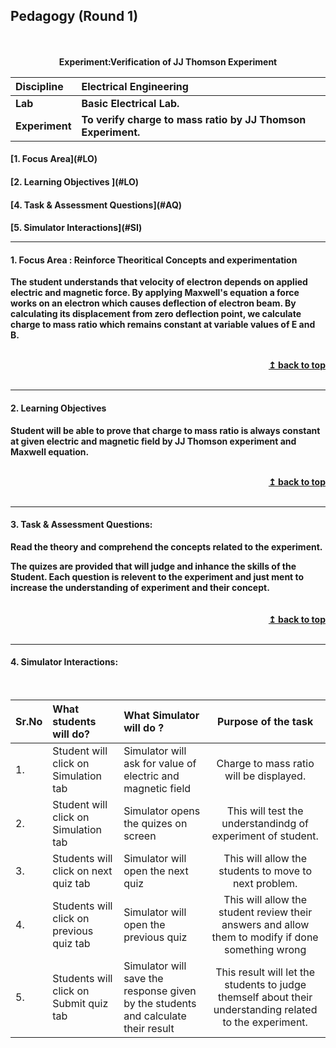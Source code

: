 ## Pedagogy (Round 1)
<p align="center">
<br>
<br>
<b> Experiment:Verification of JJ Thomson Experiment  <a name="top"></a> <br>
</p>

<b>Discipline | <b>Electrical Engineering
:--|:--|
<b> Lab | <b> Basic Electrical Lab.
<b> Experiment|     <b> To verify charge to mass ratio by JJ Thomson Experiment.


<h4> [1. Focus Area](#LO)
<h4> [2. Learning Objectives ](#LO)
<h4> [4. Task & Assessment Questions](#AQ)
<h4> [5. Simulator Interactions](#SI)
<hr>

<a name="LO"></a>
#### 1. Focus Area : Reinforce Theoritical Concepts and experimentation
The student understands that velocity of electron depends on applied electric and magnetic force. By applying Maxwell's equation a force works on an electron which causes deflection of electron beam. By calculating its displacement from zero deflection point, we calculate charge to mass ratio which remains constant at variable values of E and B.

<br/>
<div align="right">
    <b><a href="#top">↥ back to top</a></b>
</div>
<br/>
<hr>

<a name="LO"></a>
#### 2. Learning Objectives 

Student will be able to prove that charge to mass ratio is always constant at given electric and magnetic field by JJ Thomson experiment and Maxwell equation.


<br/>
<div align="right">
    <b><a href="#top">↥ back to top</a></b>
</div>
<br/>
<hr>

<a name="IS"></a>

#### 3. Task & Assessment Questions:

Read the theory and comprehend the concepts related to the experiment. 
<br>
<div>
    The quizes are provided that will judge and inhance the skills of the Student.
    Each question is relevent to the experiment and just ment to increase the understanding of experiment and their concept.
 
</div>
<br>

<br/>
<div align="right">
    <b><a href="#top">↥ back to top</a></b>
</div>
<br/>
<hr>

<a name="SI"></a>

#### 4. Simulator Interactions:
<br>

Sr.No | What students will do? | What Simulator will do ? | Purpose of the task
:--|:--|:--|:--:
1.| Student will click on Simulation tab | Simulator will ask for value of electric and magnetic field | Charge to mass ratio will be displayed. 
2.| Student will click on Simulation tab | Simulator opens the quizes on  screen | This will test the understandindg of experiment of student.
3.|Students will click on next quiz tab| Simulator will open the next quiz|This will allow the students to move to next problem. 
4.|Students will click on previous quiz tab| Simulator will open the previous quiz|This will allow the student review their answers and allow them to modify if done something wrong 
5.|Students will click on Submit quiz tab| Simulator will save the response given by the students and calculate their result|This result will let the students to judge themself about their understanding related to the experiment.
